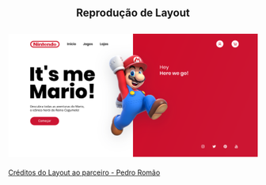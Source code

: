 <h2 align="center">
Reprodução de Layout
</h2>


<h2 align="center" >
    <img width="" src="img/ui-design-super-mario-website-banner-design.png">
</h2>

<a align="center" href="https://romaopedro.com/projetos/ui-design-super-mario-website-banner-design/"> Créditos do Layout ao parceiro - Pedro Romão </a>
